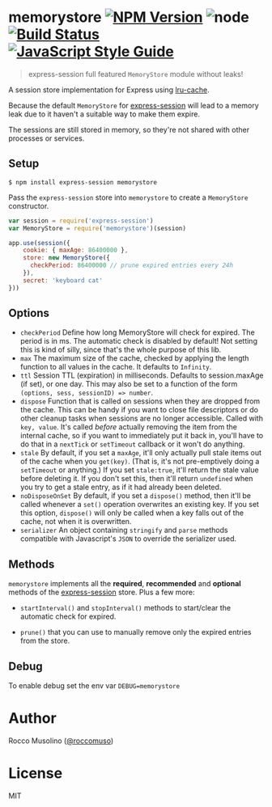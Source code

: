# memorystore [![NPM Version](https://img.shields.io/npm/v/memorystore.svg)](https://www.npmjs.com/package/memorystore) ![node](https://img.shields.io/node/v/memorystore.svg) [![Build Status](https://travis-ci.org/roccomuso/memorystore.svg?branch=master)](https://travis-ci.org/roccomuso/memorystore) [![JavaScript Style Guide](https://img.shields.io/badge/code_style-standard-brightgreen.svg)](https://standardjs.com)

> express-session full featured `MemoryStore` module without leaks!

A session store implementation for Express using [lru-cache](https://github.com/isaacs/node-lru-cache).

Because the default `MemoryStore` for [express-session](https://github.com/expressjs/session) will lead to a memory leak due to it haven't a suitable way to make them expire.

The sessions are still stored in memory, so they're not shared with other processes or services.

## Setup

    $ npm install express-session memorystore

Pass the `express-session` store into `memorystore` to create a `MemoryStore` constructor.

```javascript
var session = require('express-session')
var MemoryStore = require('memorystore')(session)

app.use(session({
    cookie: { maxAge: 86400000 },
    store: new MemoryStore({
      checkPeriod: 86400000 // prune expired entries every 24h
    }),
    secret: 'keyboard cat'
}))
```

## Options

* `checkPeriod` Define how long MemoryStore will check for expired. The period is in ms. The automatic check is disabled by default! Not setting this is kind of silly, since that's the whole purpose of this lib.
* `max` The maximum size of the cache, checked by applying the length
  function to all values in the cache.  It defaults to `Infinity`.
* `ttl` Session TTL (expiration) in milliseconds. Defaults to session.maxAge (if set), or one day. This may also be set to a function of the form `(options, sess, sessionID) => number`.
* `dispose` Function that is called on sessions when they are dropped
  from the cache.  This can be handy if you want to close file
  descriptors or do other cleanup tasks when sessions are no longer
  accessible.  Called with `key, value`.  It's called *before*
  actually removing the item from the internal cache, so if you want
  to immediately put it back in, you'll have to do that in a
  `nextTick` or `setTimeout` callback or it won't do anything.
* `stale` By default, if you set a `maxAge`, it'll only actually pull
  stale items out of the cache when you `get(key)`.  (That is, it's
  not pre-emptively doing a `setTimeout` or anything.)  If you set
  `stale:true`, it'll return the stale value before deleting it.  If
  you don't set this, then it'll return `undefined` when you try to
  get a stale entry, as if it had already been deleted.
* `noDisposeOnSet` By default, if you set a `dispose()` method, then it'll be called whenever a `set()` operation overwrites an existing key. If you set this option, `dispose()` will only be called when a key falls out of the cache, not when it is overwritten.
* `serializer` An object containing `stringify` and `parse` methods compatible with Javascript's `JSON` to override the serializer used.

## Methods

`memorystore` implements all the **required**, **recommended** and **optional** methods of the [express-session](https://github.com/expressjs/session#session-store-implementation) store. Plus a few more:

- `startInterval()` and `stopInterval()` methods to start/clear the automatic check for expired.

- `prune()` that you can use to manually remove only the expired entries from the store.

## Debug

To enable debug set the env var `DEBUG=memorystore`

# Author

Rocco Musolino ([@roccomuso](https://twitter.com/roccomuso))

# License

MIT
